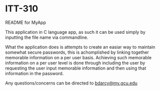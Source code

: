 # ITT-310
README for MyApp

This application in C language app, as such it can be used simply by inputting the file name via commandline.

What the application does is attempts to create an easiar way to maintain somewhat secure passwords, this is achomplished by linking together memorable information on a per user basis. Achieving such memorable information on a per user level is done through including the user by requesting the user input memorable information and then using that information in the password.

Any questions/concerns can be directed to bdarcy@my.gcu.edu 